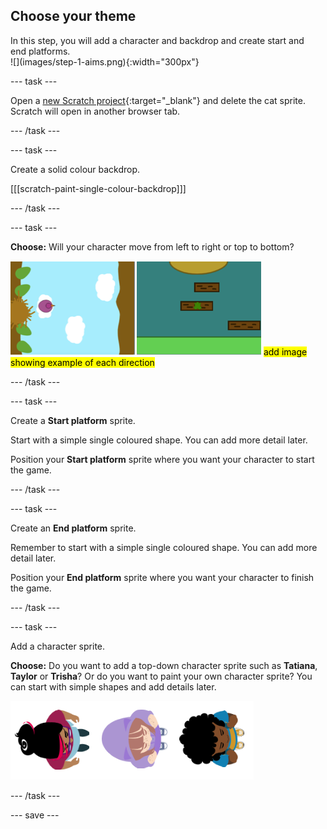 ## Choose your theme

<div style="display: flex; flex-wrap: wrap">
<div style="flex-basis: 200px; flex-grow: 1; margin-right: 15px;">
In this step, you will add a character and backdrop and create start and end platforms. 
</div>
<div>
![](images/step-1-aims.png){:width="300px"}
</div>
</div>

--- task ---

Open a [new Scratch project](http://rpf.io/scratch-new){:target="_blank"} and delete the cat sprite. Scratch will open in another browser tab.

--- /task ---

--- task ---

Create a solid colour backdrop. 

[[[scratch-paint-single-colour-backdrop]]]

--- /task ---

--- task ---

**Choose:** Will your character move from left to right or top to bottom? 

![](images/direction-examples.png) <mark>add image showing example of each direction </mark>

--- /task ---

--- task ---

Create a **Start platform** sprite. 

Start with a simple single coloured shape. You can add more detail later. 

Position your **Start platform** sprite where you want your character to start the game.

--- /task ---

--- task ---

Create an **End platform** sprite. 

Remember to start with a simple single coloured shape. You can add more detail later. 

Position your **End platform** sprite where you want your character to finish the game.

--- /task ---

--- task ---

Add a character sprite. 

**Choose:** Do you want to add a top-down character sprite such as **Tatiana**, **Taylor** or **Trisha**? Or do you want to paint your own character sprite? You can start with simple shapes and add details later.

![Image of the top down sprites available in scratch](images/top-down-sprites.png)

--- /task ---

--- save ---